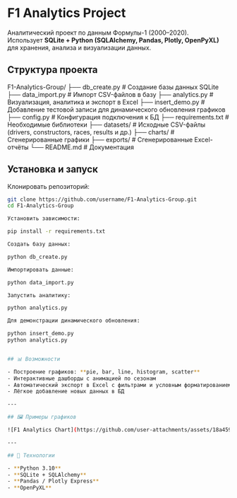 # F1 Analytics Project

Аналитический проект по данным Формулы-1 (2000–2020).  
Использует **SQLite + Python (SQLAlchemy, Pandas, Plotly, OpenPyXL)** для хранения, анализа и визуализации данных.  

## Структура проекта
F1-Analytics-Group/
├── db_create.py # Создание базы данных SQLite
├── data_import.py # Импорт CSV-файлов в базу
├── analytics.py # Визуализация, аналитика и экспорт в Excel
├── insert_demo.py # Добавление тестовой записи для динамического обновления графиков
├── config.py # Конфигурация подключения к БД
├── requirements.txt # Необходимые библиотеки
├── datasets/ # Исходные CSV-файлы (drivers, constructors, races, results и др.)
├── charts/ # Сгенерированные графики
├── exports/ # Сгенерированные Excel-отчёты
└── README.md # Документация


##  Установка и запуск

Клонировать репозиторий:
```bash
git clone https://github.com/username/F1-Analytics-Group.git
cd F1-Analytics-Group

Установить зависимости:

pip install -r requirements.txt

Создать базу данных:

python db_create.py

Импортировать данные:

python data_import.py

Запустить аналитику:

python analytics.py

Для демонстрации динамического обновления:

python insert_demo.py
python analytics.py


## 📊 Возможности

- Построение графиков: **pie, bar, line, histogram, scatter**
- Интерактивные дашборды с анимацией по сезонам
- Автоматический экспорт в Excel с фильтрами и условным форматированием
- Лёгкое добавление новых данных в БД

---

## 🖼️ Примеры графиков

![F1 Analytics Chart](https://github.com/user-attachments/assets/18a459b4-87c8-4775-9ad1-4c878e3e4ad5)

---

## 🔧 Технологии

- **Python 3.10**
- **SQLite + SQLAlchemy**
- **Pandas / Plotly Express**
- **OpenPyXL**




